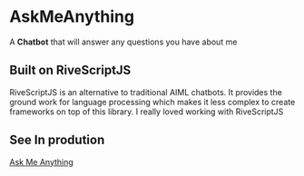 # AskMeAnything
A <b>Chatbot</b> that will answer any questions you have about me

## Built on RiveScriptJS
RiveScriptJS is an alternative to traditional AIML chatbots. It provides the ground work for language processing which makes it less complex to create frameworks on top of this library. I really loved working with RiveScriptJS

## See In prodution
<a href="https://zunair-syed.github.io/AMA">Ask Me Anything</a>
